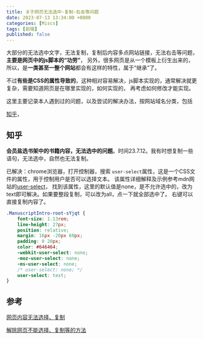 ```yaml
---
title: 关于网页无法选中-复制-右击等问题
date: 2023-07-13 13:34:00 +0800
categories: [Miscs]
tags: [前端]
published: false
---
```


大部分的无法选中文字，无法复制，复制后内容多点网站链接，无法右击等问题，**主要是网页中的js脚本的“功劳”**，
另外，很多网页是从一个模板上衍生出来的，所以，是**一类甚至一整个网站**都会有这样的特性，属于“继承”了。

不过**有些是CSS的属性导致的**，这种相对容易解决，js脚本实现的，通常解决就更复杂，需要知道网页是在哪里实现的，如何实现的，
再考虑如何修改才能实现。

这里主要记录本人遇到过的问题，以及尝试的解决办法，按网站域名分类，包括

[知乎](#知乎)，



## 知乎

**会员盐选书架中的书籍内容，无法选中的问题**。时间23.7.12。我有时想复制一些语句，无法选中，自然也无法复制。

已解决：chrome浏览器，打开控制器，搜索 `user-select`属性，这是一个CSS文件的属性，用于控制用户是否可以选择文本。
该属性详细解释及示例参考mdn网站的[user-select](https://developer.mozilla.org/zh-CN/docs/Web/CSS/user-select)，
找到该属性，这里的默认值是none，是不允许选中的，改为text即可解决。如果要整段复制，可以改为all，点一下就全部选中了。
右键可以直接复制内容了。
```css
.ManuscriptIntro-root-sYjqt {
    font-size: 1.13rem;
    line-height: 27px;
    position: relative;
    margin: 16px -20px 60px;
    padding: 0 20px;
    color: #646464;
    -webkit-user-select: none;
    -moz-user-select: none;
    -ms-user-select: none;
    /* user-select: none; */
    user-select: text;
}
```












## 参考

[网页内容无法选择、复制](https://blog.csdn.net/Chameleons1/article/details/103091563)

[解除网页不能选择、复制等的方法](https://blog.csdn.net/pi31415926535x/article/details/106962613)

